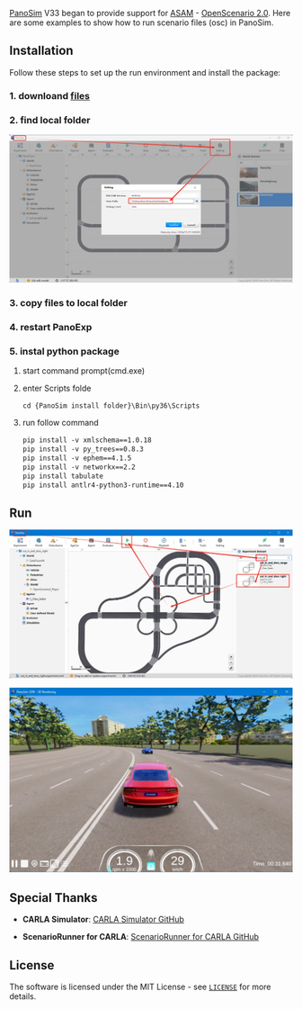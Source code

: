 
[PanoSim](https://www.panosim.com/) V33 began to provide support for [ASAM](https://www.asam.net/) - [OpenScenario 2.0](https://publications.pages.asam.net/standards/ASAM_OpenSCENARIO/ASAM_OpenSCENARIO_DSL/latest/index.html). Here are some examples to show how to run scenario files (osc) in PanoSim.


## Installation

Follow these steps to set up the run environment and install the package:

### 1. downloand [files](./PanoSimDatabase)

### 2. find local folder
![image](docs/images/folder.jpg)

### 3. copy files to local folder

### 4. restart PanoExp

### 5. instal python package

1) start command prompt(cmd.exe)

2) enter Scripts folde
    ```
    cd {PanoSim install folder}\Bin\py36\Scripts
    ```

3) run follow command
    ```
    pip install -v xmlschema==1.0.18
    pip install -v py_trees==0.8.3
    pip install -v ephem==4.1.5
    pip install -v networkx==2.2
    pip install tabulate
    pip install antlr4-python3-runtime==4.10
    ```

## Run

![image](docs/images/open.jpg)


![image](docs/images/result.jpg)


## Special Thanks

- **CARLA Simulator**: [CARLA Simulator GitHub](https://github.com/carla-simulator/carla)

- **ScenarioRunner for CARLA**: [ScenarioRunner for CARLA GitHub](https://github.com/carla-simulator/scenario_runner)

## License

The software is licensed under the MIT License - see [`LICENSE`](./LICENSE.txt) for more details.

